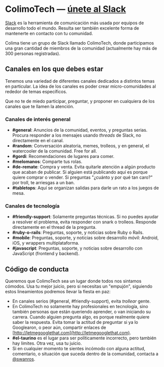 # ColimoTech — [únete al Slack](http://colimo.tech)

[Slack](https://slack.com/intl/en-mx/) es la herramienta de comunicación más usada por equipos de desarrollo todo el mundo. Resulta ser también excelente forma de mantenerte en contacto con tu comunidad.

Colima tiene un grupo de Slack llamado ColimoTech, donde participamos una gran cantidad de miembros de la comunidad (actualmente hay más de 300 personas registradas). 

## Canales en los que debes estar

Tenemos una variedad de diferentes canales dedicados a distintos temas en particular. La idea de los canales es poder crear micro-comunidades al rededor de temas específicos.

Que no te de miedo participar, preguntar, y proponer en cualquiera de los canales que te llamen la atención.

### Canales de interés general

- **#general**: Anuncios de la comunidad, eventos, y preguntas serias. Procura responder a los mensajes usando _threads_ de Slack, no directamente en el canal. 
- **#random**: Conversación aleatoria, memes, trolleos, y en general, el watercooler de la comunidad. Free for all.
- **#gordi**: Recomendaciones de lugares para comer.
- **#melomanos**: Comparte tus rolas.
- **#de-remate**: Compra y venta. Evita quitarle atención a algún producto que acaban de publicar. Si alguien está publicando aquí es porque quiere comprar o vender. Si preguntas "¿cuánto y por qué tan caro?" por troll, te arriesgas a un ban.
- **#tabletops**: Aquí se organizan salidas para darle un rato a los juegos de mesa. 

### Canales de tecnología

- **#friendly-support**: Solamente preguntas técnicas. Si no puedes ayudar a resolver el problema, evita responder con snark o trolleos. Responde directamente en el thread de la pregunta.
- **#ruby-o-rails**: Preguntas, soporte, y noticias sobre Ruby o Rails.
- **#mobile**: Preguntas, soporte, y noticias sobre desarrollo móvil: Android, iOS, y wrappers multiplataforma.
- **#javascript**: Preguntas, soporte, y noticias sobre desarrollo con JavaScript (frontend y backend).

## Código de conducta

Queremos que ColimoTech sea un lugar donde todos nos sintamos cómodos. Usa tu mejor juicio, pero si necesitas un "empujón", siguiendo estos lineamientos podremos llevar la fiesta en paz:

- En canales serios (#general, #friendly-support), evita _trollear_ gente. 
- En ColimoTech no solamente hay profesionales en tecnología, sino también personas que están queriendo aprender, o van iniciando su carrera. Cuando alguien pregunta algo, es porque realmente quiere saber la respuesta. Evita tomar la actitud de preguntar si ya lo Googlearon, o peor aún, compartir enlaces de [http://letmegooglethat.com](http://letmegooglethat.com).
- **#el-taurino** es el lugar para ser políticamente incorrecto, pero también hay límites. Otra vez, usa tu juicio.
- Si en cualquier momento te sientes incómodo con alguna actitud, comentario, o situación que suceda dentro de la comunidad, contacta a [@swanros](https://github.com/OscarSwanros/colima-dev/tree/master/dir).

